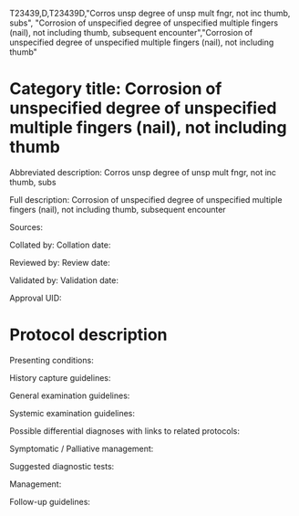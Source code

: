 T23439,D,T23439D,"Corros unsp degree of unsp mult fngr, not inc thumb, subs", "Corrosion of unspecified degree of unspecified multiple fingers (nail), not including thumb, subsequent encounter","Corrosion of unspecified degree of unspecified multiple fingers (nail), not including thumb"
# Category title: Corrosion of unspecified degree of unspecified multiple fingers (nail), not including thumb

Abbreviated description: Corros unsp degree of unsp mult fngr, not inc thumb, subs

Full description: Corrosion of unspecified degree of unspecified multiple fingers (nail), not including thumb, subsequent encounter

Sources:

Collated by:
Collation date:

Reviewed by:
Review date:

Validated by:
Validation date:

Approval UID:

# Protocol description

Presenting conditions:

History capture guidelines:

General examination guidelines:

Systemic examination guidelines:

Possible differential diagnoses with links to related protocols:

Symptomatic / Palliative management:

Suggested diagnostic tests:

Management:

Follow-up guidelines:

